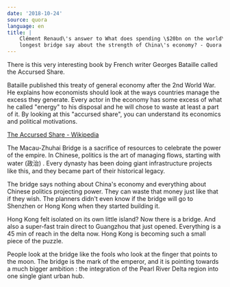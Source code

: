 ```yaml
---
date: '2018-10-24'
source: quora
language: en
title: |
    Clément Renaud\'s answer to What does spending \$20bn on the world\'s
    longest bridge say about the strength of China\'s economy? - Quora
---
```


There is this very interesting book by French writer Georges Bataille
called the Accursed Share.

Bataille published this treaty of general economy after the 2nd World
War. He explains how economists should look at the ways countries manage
the excess they generate. Every actor in the economy has some excess of
what he called "energy" to his disposal and he will chose to waste at
least a part of it. By looking at this "accursed share", you can
understand its economics and political motivations.

[The Accursed Share -
Wikipedia](https://en.m.wikipedia.org/wiki/The_Accursed_Share)

The Macau-Zhuhai Bridge is a sacrifice of resources to celebrate the
power of the empire. In Chinese, politics is the art of managing flows,
starting with water (政治) . Every dynasty has been doing giant
infrastructure projects like this, and they became part of their
historical legacy.

The bridge says nothing about China's economy and everything about
Chinese politics projecting power. They can waste that money just like
that if they wish. The planners didn\'t even know if the bridge will go
to Shenzhen or Hong Kong when they started building it.

Hong Kong felt isolated on its own little island? Now there is a bridge.
And also a super-fast train direct to Guangzhou that just opened.
Everything is a 45 min of reach in the delta now. Hong Kong is becoming
such a small piece of the puzzle.

People look at the bridge like the fools who look at the finger that
points to the moon. The bridge is the mark of the emperor, and it is
pointing towards a much bigger ambition : the integration of the Pearl
River Delta region into one single giant urban hub.

